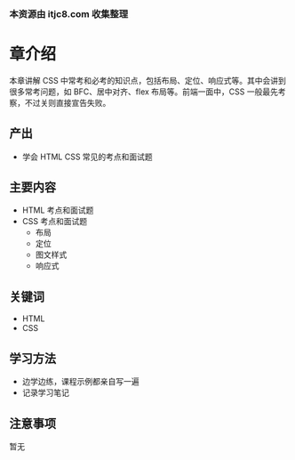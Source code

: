 ### 本资源由 itjc8.com 收集整理
# 章介绍

本章讲解 CSS 中常考和必考的知识点，包括布局、定位、响应式等。其中会讲到很多常考问题，如 BFC、居中对齐、flex 布局等。前端一面中，CSS 一般最先考察，不过关则直接宣告失败。

## 产出

- 学会 HTML CSS 常见的考点和面试题

## 主要内容

- HTML 考点和面试题
- CSS 考点和面试题
    - 布局
    - 定位
    - 图文样式
    - 响应式

## 关键词

- HTML
- CSS

## 学习方法

- 边学边练，课程示例都亲自写一遍
- 记录学习笔记

## 注意事项

暂无
